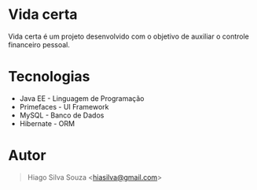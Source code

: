 # Vida certa
Vida certa é um projeto desenvolvido com o objetivo de auxiliar o controle financeiro pessoal.

# Tecnologias
  - Java EE - Linguagem de Programação
  - Primefaces - UI Framework
  - MySQL - Banco de Dados
  - Hibernate - ORM

# Autor
> Hiago Silva Souza <<hiasilva@gmail.com>>
